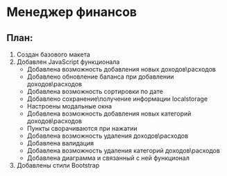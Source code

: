 # Менеджер финансов
## План:
1. Создан базового макета
2. Добавлен JavaScript функционала
   - Добавлена возможность добавления новых доходов\расходов
   - Добавлено обновление баланса при добавлении доходов\расходов
   - Добавлена возможность сортировки по дате
   - Добавлено сохранение\получение информации localstorage
   - Настроены модальные окна
   - Добавлена возможность добавления новых категорий доходов\расходов
   - Пункты сворачиваются при нажатии
   - Добавлена возможность удаления доходов\расходов
   - Добавлена валидация
   - Добавлена возможность удаления категорий доходов\расходов
   - Добавлена диаграмма и связанный с ней функционал
3. Добавлены стили Bootstrap
   
